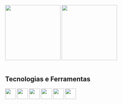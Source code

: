<div>
  <img height="180em" src="https://github-readme-stats.vercel.app/api?username=nicolasandreidev&show_icons=true&theme=react"/>
  <img height="180em" src="https://github-readme-stats.vercel.app/api/top-langs/?username=nicolasandreidev&layout=compact&theme=react"/>
</div>
<br>
<div>
  <h2>Tecnologias e Ferramentas</h2>
  <img align="center" src="https://cdn.jsdelivr.net/gh/devicons/devicon/icons/html5/html5-original.svg" width="35"/>
  <img align="center" src="https://cdn.jsdelivr.net/gh/devicons/devicon/icons/css3/css3-original.svg" width="35"/>
  <img align="center" src="https://cdn.jsdelivr.net/gh/devicons/devicon/icons/javascript/javascript-original.svg" width="35"/>
  <img align="center" src="https://cdn.jsdelivr.net/gh/devicons/devicon/icons/typescript/typescript-original.svg" width="35"/>
  <img align="center" src="https://cdn.jsdelivr.net/gh/devicons/devicon/icons/sass/sass-original.svg" width="35"/>
  <img align="center" src="https://cdn.jsdelivr.net/gh/devicons/devicon/icons/react/react-original.svg" width="35"/>
</div>
